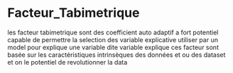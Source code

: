 # Facteur_Tabimetrique
les  facteur tabimetrique sont des  coefficient  auto adaptif a fort potentiel capable de permettre  la selection des  variable explicative  utiliser par un model pour explique une  variable dite variable explique ces facteur sont basée sur les caractéristiques intrinsèques des données et ou des dataset et  on le potentiel de revolutionner la data 
